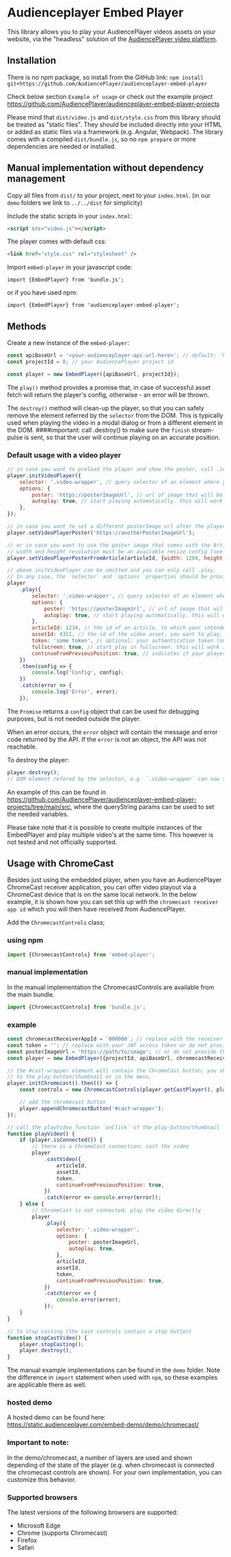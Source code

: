 # Audienceplayer Embed Player

This library allows you to play your AudiencePlayer videos assets on your website, via the "headless" solution of the [AudiencePlayer video platform](https://www.audienceplayer.com).

## Installation

There is no npm package, so install from the GitHub link:
`npm install git+https://github.com/AudiencePlayer/audienceplayer-embed-player`

Check below section `Example of usage` or check out the example project https://github.com/AudiencePlayer/audienceplayer-embed-player-projects

Please mind that `dist/video.js` and `dist/style.css` from this library should be treated as "static files". They should be included directly into your HTML or added as static files via a framework (e.g. Angular, Webpack).
The library comes with a compiled `dist/bundle.js`, so no `npm prepare` or more dependencies are needed or installed.

## Manual implementation without dependency management

Copy all files from `dist/` to your project, next to your `index.html`. (in our `demo` folders we link to `../../dist` for simplicity)

Include the static scripts in your `index.html`:

```html
<script src="video.js"></script>
```

The player comes with default css:

```html
<link href="style.css" rel="stylesheet" />
```

Import `embed-player` in your javascript code:

`import {EmbedPlayer} from 'bundle.js';`

or if you have used npm:

`import {EmbedPlayer} from 'audienceplayer-embed-player';`

## Methods

Create a new instance of the `embed-player`:

```javascript
const apiBaseUrl = '<your-audienceplayer-api-url-here>'; // default: 'https://api.audienceplayer.com'
const projectId = 8; // your AudiencePlayer project id

const player = new EmbedPlayer({apiBaseUrl, projectId});
```

The `play()` method provides a promise that, in case of successful asset fetch will return the player's config, otherwise - an error will be thrown.

The `destroy()` method will clean-up the player, so that you can safely remove the element referred by the `selector` from the DOM.
This is typically used when playing the video in a modal dialog or from a different element in the DOM.
####important: call .destroy() to make sure the `finish` stream-pulse is sent, so that the user will continue playing on an accurate position.

### Default usage with a video player

```javascript
// in case you want to preload the player and show the poster, call .initVideoPlayer
player.initVideoPlayer({
    selector: '.video-wrapper', // query selector of an element where you would like to embed your player
    options: {
        poster: 'https://posterImageUrl', // url of image that will be used as the initial player background image
        autoplay: true, // start playing automatically. this will work if play follows from a user event
    },
});

// in case you want to set a different posterImage url after the player was already initialized
player.setVideoPlayerPoster('https://anotherPosterImageUrl');

// or in case you want to use the poster image that comes with the Article
// width and height resolution must be an available resize config (see API GraphQL Config.image_resize_resolutions)
player.setVideoPlayerPosterFromArticle(articleId, {width: 1280, height: 720});

// above initVideoPlayer can be omitted and you can only call .play.
// In any case, the `selector` and `options` properties should be provided to both methods.
player
    .play({
        selector: '.video-wrapper', // query selector of an element where you would like to embed your player
        options: {
            poster: 'https://posterImageUrl', // url of image that will be used as the initial player background image
            autoplay: true, // start playing automatically. this will work if play follows from a user event
        },
        articleId: 1234, // the id of an article, to which your intended video asset belongs.
        assetId: 4321, // the id of the video asset, you want to play.
        token: 'some token', // optional; your authentication token (only necessary if you intend to embed
        fullscreen: true, // start play in fullscreen. this will work if play follows from a user event
        continueFromPreviousPosition: true, // indicates if your player supports nomadic watching. It is true by default.
    })
    .then(config => {
        console.log('Config', config);
    })
    .catch(error => {
        console.log('Error', error);
    });
```

The `Promise` returns a `config` object that can be used for debugging purposes, but is not needed outside the player.

When an error occurs, the `error` object will contain the message and error code returned by the API. If the `error` is not an object, the API was not reachable.

To destroy the player:

```javascript
player.destroy();
// DOM element refered by the selector, e.g. `.video-wrapper` can now safely be removed.
```

An example of this can be found in https://github.com/AudiencePlayer/audienceplayer-embed-player-projects/tree/main/src, where the queryString params can be used to set the needed variables.

Please take note that it is possible to create multiple instances of the EmbedPlayer and play multiple video's at the same time. This however is not tested and not officially supported.

## Usage with ChromeCast

Besides just using the embedded player, when you have an AudiencePlayer ChromeCast receiver application, you can offer
video playout via a ChromeCast device that is on the same local network.
In the below example, it is shown how you can set this up with the `chromecast receiver app id` which you will then have
received from AudiencePlayer.

Add the `ChromecastControls` class;

### using npm

```js
import {ChromecastControls} from 'embed-player';
```

### manual implementation

In the manual implementation the ChromecastControls are available from the main bundle.

```javascript
import {ChromecastControls} from 'bundle.js';
```

### example

```javascript
const chromecastReceiverAppId = `000000`; // replace with the receiver app id
const token = ''; // replace with your JWT access token or do not provide the `token` property
const posterImageUrl = 'https://path/to/image'; // or do not provide the `posterImageUrl` property
const player = new EmbedPlayer({projectId, apiBaseUrl, chromecastReceiverAppId});

// the #cast-wrapper element will contain the ChromeCast button; you should place this in a recognisable spot next
// to the play-button/thumbnail or in the menu.
player.initChromecast().then(() => {
    const controls = new ChromecastControls(player.getCastPlayer(), player.getCastPlayerController());

    // add the chromecast button
    player.appendChromecastButton('#cast-wrapper');
});

// call the playVideo function `onClick` of the play-button/thumbnail
function playVideo() {
    if (player.isConnected()) {
        // there is a ChromeCast connection; cast the video
        player
            .castVideo({
                articleId,
                assetId,
                token,
                continueFromPreviousPosition: true,
            })
            .catch(error => console.error(error));
    } else {
        // ChromeCast is not connected; play the video directly
        player
            .play({
                selector: '.video-wrapper',
                options: {
                    poster: posterImageUrl,
                    autoplay: true,
                },
                articleId,
                assetId,
                token,
                continueFromPreviousPosition: true,
            })
            .catch(error => {
                console.error(error);
            });
    }
}

// to stop casting (the cast controls contain a stop button)
function stopCastVideo() {
    player.stopCasting();
    player.destroy();
}
```

The manual example implementations can be found in the `demo` folder. Note the difference in `import` statement when used with `npm`, so these examples are applicable there as well.

### hosted demo

A hosted demo can be found here: https://static.audienceplayer.com/embed-demo/demo/chromecast/

### Important to note:

In the demo/chromecast, a number of layers are used and shown depending of the state of the player (e.g. when chromecast is connected the chromecast controls are shown).
For your own implementation, you can customize this behavior.

### Supported browsers

The latest versions of the following browsers are supported:

-   Microsoft Edge
-   Chrome (supports Chromecast)
-   Firefox
-   Safari
